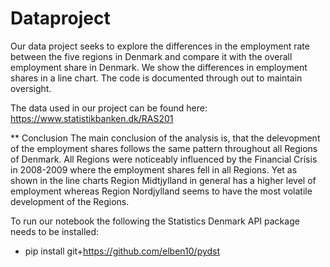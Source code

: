 # Dataproject

Our data project seeks to explore the differences in the employment rate between the five regions in Denmark and compare it with the overall employment share in Denmark. We show the differences in employment shares in a line chart. The code is documented through out to maintain oversight.

The data used in our project can be found here: https://www.statistikbanken.dk/RAS201

** Conclusion
The main conclusion of the analysis is, that the delevopment of the employment shares follows the same pattern throughout all Regions of Denmark. All Regions were noticeably influenced by the Financial Crisis in 2008-2009 where the employment shares fell in all Regions. Yet as shown in the line charts Region Midtjylland in general has a higher level of employment whereas Region Nordjylland seems to have the most volatile development of the Regions.

To run our notebook the following the Statistics Denmark API package needs to be installed: 
- pip install git+https://github.com/elben10/pydst




